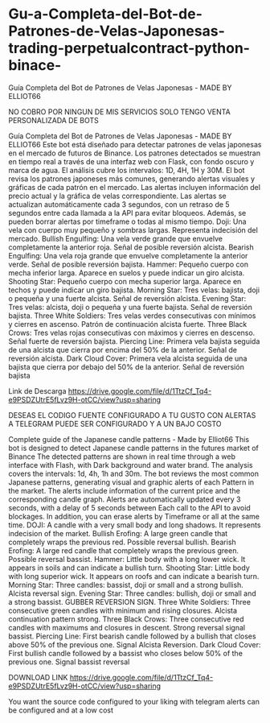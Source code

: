 # Gu-a-Completa-del-Bot-de-Patrones-de-Velas-Japonesas-trading-perpetualcontract-python-binace-
Guía Completa del Bot de Patrones de Velas Japonesas - MADE BY ELLIOT66


NO COBRO POR NINGUN DE MIS SERVICIOS SOLO TENGO VENTA PERSONALIZADA DE BOTS

Guía Completa del Bot de Patrones de Velas Japonesas - MADE BY ELLIOT66
 Este bot está diseñado para detectar patrones de velas japonesas en el mercado de futuros de
 Binance.
 Los patrones detectados se muestran en tiempo real a través de una interfaz web con Flask, con
 fondo oscuro y marca de agua.
 El análisis cubre los intervalos: 1D, 4H, 1H y 30M.
 El bot revisa los patrones japoneses más comunes, generando alertas visuales y gráficas de cada
 patrón en el mercado.
 Las alertas incluyen información del precio actual y la gráfica de velas correspondiente.
 Las alertas se actualizan automáticamente cada 3 segundos, con un retraso de 5 segundos entre
 cada llamada a la API para evitar bloqueos.
 Además, se pueden borrar alertas por timeframe o todas al mismo tiempo.
 Doji:
 Una vela con cuerpo muy pequeño y sombras largas. Representa indecisión del mercado.
 Bullish Engulfing:
 Una vela verde grande que envuelve completamente la anterior roja. Señal de posible reversión
 alcista.
 Bearish Engulfing:
 Una vela roja grande que envuelve completamente la anterior verde. Señal de posible reversión
 bajista.
 Hammer:
 Pequeño cuerpo con mecha inferior larga. Aparece en suelos y puede indicar un giro alcista.
 Shooting Star:
 Pequeño cuerpo con mecha superior larga. Aparece en techos y puede indicar un giro bajista.
 Morning Star:
Tres velas: bajista, doji o pequeña y una fuerte alcista. Señal de reversión alcista.
 Evening Star:
 Tres velas: alcista, doji o pequeña y una fuerte bajista. Señal de reversión bajista.
 Three White Soldiers:
 Tres velas verdes consecutivas con mínimos y cierres en ascenso. Patrón de continuación alcista
 fuerte.
 Three Black Crows:
 Tres velas rojas consecutivas con máximos y cierres en descenso. Señal fuerte de reversión
 bajista.
 Piercing Line:
 Primera vela bajista seguida de una alcista que cierra por encima del 50% de la anterior. Señal de
 reversión alcista.
 Dark Cloud Cover:
 Primera vela alcista seguida de una bajista que cierra por debajo del 50% de la anterior. Señal de
 reversión bajista

Link de Descarga  https://drive.google.com/file/d/1TtzCf_Tq4-e9PSDZUtrE5fLvz9H-otCC/view?usp=sharing

DESEAS EL CODIGO FUENTE CONFIGURADO A TU GUSTO CON ALERTAS A TELEGRAM PUEDE SER CONFIGURADO Y A UN BAJO COSTO


Complete guide of the Japanese candle patterns - Made by Elliot66 
This bot is designed to detect Japanese candle patterns in the futures market of 
Binance 
The detected patterns are shown in real time through a web interface with Flash, with 
Dark background and water brand. 
The analysis covers the intervals: 1d, 4h, 1h and 30m. 
The bot reviews the most common Japanese patterns, generating visual and graphic alerts of each 
Pattern in the market. 
The alerts include information of the current price and the corresponding candle graph. 
Alerts are automatically updated every 3 seconds, with a delay of 5 seconds between 
Each call to the API to avoid blockages. 
In addition, you can erase alerts by Timeframe or all at the same time. 
DOJI: 
A candle with a very small body and long shadows. It represents indecision of the market. 
Bullish Erofing: 
A large green candle that completely wraps the previous red. Possible reversal 
bullish. 
Bearish Erofing: 
A large red candle that completely wraps the previous green. Possible reversal 
bassist. 
Hammer: 
Little body with a long lower wick. It appears in soils and can indicate a bullish turn. 
Shooting Star: 
Little body with long superior wick. It appears on roofs and can indicate a bearish turn. 
Morning Star:
Three candles: bassist, doji or small and a strong bullish. Alcista reversal sign. 
Evening Star: 
Three candles: bullish, doji or small and a strong bassist. GUBBER REVERSION SIGN. 
Three White Soldiers: 
Three consecutive green candles with minimum and rising closures. Alcista continuation pattern 
strong. 
Three Black Crows: 
Three consecutive red candles with maximums and closures in descent. Strong reversal signal 
bassist. 
Piercing Line: 
First bearish candle followed by a bullish that closes above 50% of the previous one. Signal 
Alcista Reversion. 
Dark Cloud Cover: 
First bullish candle followed by a bassist who closes below 50% of the previous one. Signal 
bassist reversal

DOWNLOAD LINK https://drive.google.com/file/d/1TtzCf_Tq4-e9PSDZUtrE5fLvz9H-otCC/view?usp=sharing

You want the source code configured to your liking with telegram alerts can be configured and at a low cost





